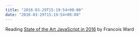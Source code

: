 ```yaml
---
title: "2016-03-29T15:19:54+00:00"
date: "2016-03-29T15:19:54+00:00"
---
```


Reading [State of the Art JavaScript in 2016](https://medium.com/javascript-and-opinions/state-of-the-art-javascript-in-2016-ab67fc68eb0b#.ahioaccy4) by Francois Ward 
